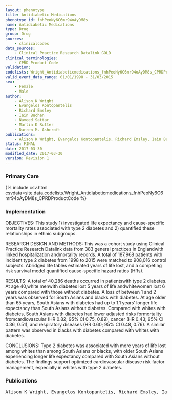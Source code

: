 ```yaml
---
layout: phenotype
title: Antidiabetic Medications
phenotype_id: fnhPeoNy6C6mr94oAyDM8s
name: Antidiabetic Medications
type: Drug
group: Drug
sources: 
    - clinicalcodes
data_sources:
    - Clinical Practice Research Datalink GOLD
clinical_terminologies:
    - CPRD Product Code
validation:
codelists: Wright_Antidiabeticmedications_fnhPeoNy6C6mr94oAyDM8s_CPRDProductCode.csv
valid_event_data_range: 01/01/1998 - 31/03/2015
sex:
    - Female
    - Male
author:
    - Alison K Wright
    - Evangelos Kontopantelis
    - Richard Emsley
    - Iain Buchan
    - Naveed Sattar
    - Martin K Rutter
    - Darren M. Ashcroft   
publications:
    - Alison K Wright, Evangelos Kontopantelis, Richard Emsley, Iain Buchan, Naveed Sattar, Martin K Rutter, Darren M. Ashcroft, Life Expectancy and Cause-Specific Mortality in Type 2 Diabetes A Population-Based Cohort Study Quantifying Relationships in Ethnic Subgroups. Diabetes Care, 40(3), 338-345, 2017.
status: FINAL
date: 2017-03-30
modified_date: 2017-03-30
version: Revision 1
---
```


### Primary Care

{% include csv.html csvdata=site.data.codelists.Wright_Antidiabeticmedications_fnhPeoNy6C6mr94oAyDM8s_CPRDProductCode %}

### Implementation

OBJECTIVES:
This study 1) investigated life expectancy and cause-specific mortality rates associated
with type 2 diabetes and 2) quantified these relationships in ethnic
subgroups.

RESEARCH DESIGN AND METHODS:
This was a cohort study using Clinical Practice Research Datalink data from
383 general practices in Englandwith linked hospitalization andmortality records.
A total of 187,968 patients with incident type 2 diabetes from 1998 to 2015 were
matched to 908,016 control subjects. Abridged life tables estimated years of life
lost, and a competing risk survival model quantified cause-specific hazard ratios
(HRs).

RESULTS:
A total of 40,286 deaths occurred in patientswith type 2 diabetes. At age 40,white
menwith diabetes lost 5 years of life andwhitewomen lost 6 years compared with
those without diabetes. A loss of between 1 and 2 years was observed for South
Asians and blacks with diabetes. At age older than 65 years, South Asians with
diabetes had up to 1.1 years’ longer life expectancy than South Asians without
diabetes. Compared with whites with diabetes, South Asians with diabetes had
lower adjusted risks formortality fromcardiovascular (HR 0.82; 95% CI 0.75, 0.89),
cancer (HR 0.43; 95% CI 0.36, 0.51), and respiratory diseases (HR 0.60; 95% CI 0.48,
0.76). A similar pattern was observed in blacks with diabetes compared with
whites with diabetes.

CONCLUSIONS:
Type 2 diabetes was associated with more years of life lost among whites than
among South Asians or blacks, with older South Asians experiencing longer life
expectancy compared with South Asians without diabetes. The findings support
optimized cardiovascular disease risk factor management, especially in whites
with type 2 diabetes.

### Publications

<pre>
Alison K Wright, Evangelos Kontopantelis, Richard Emsley, Iain Buchan, Naveed Sattar, Martin K Rutter, Darren M. Ashcroft, Life Expectancy and Cause-Specific Mortality in Type 2 Diabetes A Population-Based Cohort Study Quantifying Relationships in Ethnic Subgroups. Diabetes Care, 40(3), 338-345, 2017.
</pre>
